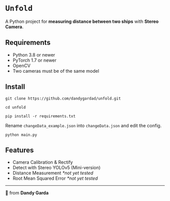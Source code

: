 # ``Unfold``
A Python project for **measuring distance between two ships** with **Stereo Camera**.

## Requirements
- Python 3.8 or newer
- PyTorch 1.7 or newer
- OpenCV
- Two cameras must be of the same model

## Install
```
git clone https://github.com/dandygardad/unfold.git

cd unfold

pip install -r requirements.txt
```

Rename `changeData_example.json` into `changeData.json` and edit the config.

```
python main.py
```

## Features
- Camera Calibration & Rectify
- Detect with Stereo YOLOv5 (Mini-version)
- Distance Measurement *\*not yet tested*
- Root Mean Squared Error *\*not yet tested*

---

🌸 from **Dandy Garda**
